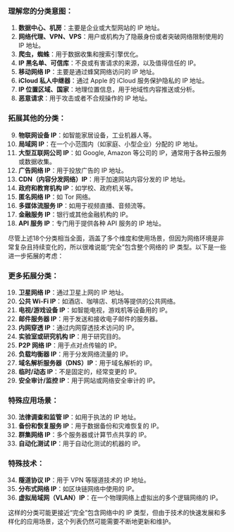 ### 理解您的分类意图：

1. **数据中心、机房**：主要是企业或大型网站的 IP 地址。
2. **网络代理、VPN、VPS**：用户或机构为了隐蔽身份或者突破网络限制使用的 IP 地址。
3. **爬虫，蜘蛛**：用于数据收集和搜索引擎优化。
4. **IP 黑名单、可信库**：不良或有害请求的来源，以及值得信任的 IP。
5. **移动网络 IP**：主要是通过蜂窝网络访问的 IP 地址。
6. **iCloud 私人中继器**：通过 Apple 的 iCloud 服务保护隐私的 IP 地址。
7. **IP 位置区域、国家**：地理位置信息，用于地域性内容推送或分析。
8. **恶意请求**：用于攻击或者不合规操作的 IP 地址。

### 拓展其他的分类：

9. **物联网设备 IP**：如智能家居设备，工业机器人等。
10. **局域网 IP**：在一个小范围内（如家庭、小型企业）分配的 IP 地址。
11. **大型互联网公司 IP**：如 Google, Amazon 等公司的 IP，通常用于各种云服务或数据收集。
12. **广告网络 IP**：用于投放广告的 IP 地址。
13. **CDN（内容分发网络）IP**：用于加速网站内容分发的 IP 地址。
14. **政府和教育机构 IP**：如学校、政府机关等。
15. **匿名网络 IP**：如 Tor 网络。
16. **多媒体流服务 IP**：如用于视频直播、音频流等。
17. **金融服务 IP**：银行或其他金融机构的 IP。
18. **API 服务 IP**：专门用于提供各种 API 服务的 IP 地址。

尽管上述18个分类相当全面，涵盖了多个维度和使用场景，但因为网络环境是非常复杂且持续变化的，所以很难说能“完全”包含整个网络的 IP 类型。以下是一些进一步拓展的考虑：

### 更多拓展分类：

19. **卫星网络 IP**：通过卫星上网的 IP 地址。
20. **公共 Wi-Fi IP**：如酒店、咖啡店、机场等提供的公共网络。
21. **电视/游戏设备 IP**：如智能电视，游戏机等设备用的 IP。
22. **邮件服务器 IP**：用于发送和接收电子邮件的服务器。
23. **内网穿透 IP**：通过内网穿透技术访问的 IP。
24. **实验室或研究机构 IP**：用于研究目的。
25. **P2P 网络 IP**：用于点对点传输的 IP。
26. **负载均衡器 IP**：用于分发网络流量的 IP。
27. **域名解析服务器（DNS）IP**：用于域名解析的 IP。
28. **临时/动态 IP**：不是固定的，经常变更的 IP。
29. **安全审计/监控 IP**：用于网站或网络安全审计的 IP。

### 特殊应用场景：

30. **法律调查和监管 IP**：如用于执法的 IP 地址。
31. **备份和恢复服务 IP**：用于数据备份和灾难恢复的 IP。
32. **群集网络 IP**：多个服务器或计算节点共享的 IP。
33. **自动化测试 IP**：用于自动化测试的机器的 IP。

### 特殊技术：

34. **隧道协议 IP**：用于 VPN 等隧道技术的 IP 地址。
35. **分布式网络 IP**：如区块链网络中使用的 IP。
36. **虚拟局域网（VLAN）IP**：在一个物理网络上虚拟出的多个逻辑网络的 IP。
  
这样的分类可能更接近“完全”包含网络中的 IP 类型，但由于技术的快速发展和多样化的应用场景，这个列表仍然可能需要不断地更新和维护。

